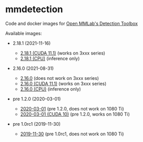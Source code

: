 # mmdetection
Code and docker images for [Open MMLab's Detection Toolbox](https://github.com/open-mmlab/mmdetection/)

Available images:

* 2.18.1 (2021-11-16)

  * [2.18.1 (CUDA 11.1)](2.18.1_cuda11.1) (works on 3xxx series)
  * [2.18.1 (CPU)](2.18.1_cpu) (inference only)
    
* 2.16.0 (2021-08-31)

  * [2.16.0](2.16.0) (does not work on 3xxx series)
  * [2.16.0 (CUDA 11.1)](2.16.0_cuda11.1) (works on 3xxx series)
  * [2.16.0 (CPU)](2.16.0_cpu) (inference only)

* pre 1.2.0 (2020-03-01)

  * [2020-03-01](2020-03-01) (pre 1.2.0, does not work on 1080 Ti)
  * [2020-03-01 (CUDA 10)](2020-03-01_cuda10) (pre 1.2.0, works on 1080 Ti)

* pre 1.0rc1 (2019-11-30)

  * [2019-11-30](2019-11-30) (pre 1.0rc1, does not work on 1080 Ti)
